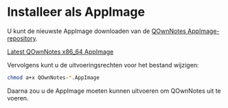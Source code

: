 # Installeer als AppImage

U kunt de nieuwste AppImage downloaden van de [QOwnNotes AppImage-repository](https://download.opensuse.org/repositories/home:/pbek:/QOwnNotes/AppImage).

[Latest QOwnNotes x86_64 AppImage](https://download.opensuse.org/repositories/home:/pbek:/QOwnNotes/AppImage/QOwnNotes-latest-x86_64.AppImage)

Vervolgens kunt u de uitvoeringsrechten voor het bestand wijzigen:

```bash
chmod a+x QOwnNotes-*.AppImage
```

Daarna zou u de AppImage moeten kunnen uitvoeren om QOwnNotes uit te voeren.
